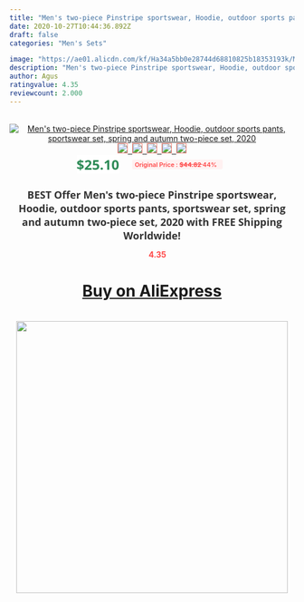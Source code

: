 ```yaml
---
title: "Men's two-piece Pinstripe sportswear, Hoodie, outdoor sports pants, sportswear set, spring and autumn two-piece set, 2020"
date: 2020-10-27T10:44:36.892Z
draft: false
categories: "Men's Sets"

image: "https://ae01.alicdn.com/kf/Ha34a5bb0e28744d68810825b18353193k/Men-s-two-piece-Pinstripe-sportswear-Hoodie-outdoor-sports-pants-sportswear-set-spring-and-autumn-two.jpg"
description: "Men's two-piece Pinstripe sportswear, Hoodie, outdoor sports pants, sportswear set, spring and autumn two-piece set, 2020"
author: Agus
ratingvalue: 4.35
reviewcount: 2.000
---
```

<br>
<div style="text-align: center;">
<a href="https://s.click.aliexpress.com/e/_A0Q6tP" target="_blank" rel="nofollow noopener noreferrer"><img alt="Men's two-piece Pinstripe sportswear, Hoodie, outdoor sports pants, sportswear set, spring and autumn two-piece set, 2020" class="magnifier-image" src="https://ae01.alicdn.com/kf/Ha34a5bb0e28744d68810825b18353193k/Men-s-two-piece-Pinstripe-sportswear-Hoodie-outdoor-sports-pants-sportswear-set-spring-and-autumn-two.jpg_640x640.jpg">
<br>
<img style="border:1px solid salmon" src="https://ae01.alicdn.com/kf/Ha34a5bb0e28744d68810825b18353193k/Men-s-two-piece-Pinstripe-sportswear-Hoodie-outdoor-sports-pants-sportswear-set-spring-and-autumn-two.jpg_120x120.jpg">&nbsp;&nbsp;<img style="border:1px solid salmon" src="https://ae01.alicdn.com/kf/H5269649851db4d40ac0eca4a6785034fs/Men-s-two-piece-Pinstripe-sportswear-Hoodie-outdoor-sports-pants-sportswear-set-spring-and-autumn-two.jpg_120x120.jpg">&nbsp;&nbsp;<img style="border:1px solid salmon" src="https://ae01.alicdn.com/kf/H450c76a3b3ee4255aab5d885a37cee94S/Men-s-two-piece-Pinstripe-sportswear-Hoodie-outdoor-sports-pants-sportswear-set-spring-and-autumn-two.jpg_120x120.jpg">&nbsp;&nbsp;<img style="border:1px solid salmon" src="https://ae01.alicdn.com/kf/H4658a386848d443292b13b2c64cfd542h/Men-s-two-piece-Pinstripe-sportswear-Hoodie-outdoor-sports-pants-sportswear-set-spring-and-autumn-two.jpg_120x120.jpg">&nbsp;&nbsp;<img style="border:1px solid salmon" src="https://ae01.alicdn.com/kf/Hf08c9458d7984738a20c53321f98907fM/Men-s-two-piece-Pinstripe-sportswear-Hoodie-outdoor-sports-pants-sportswear-set-spring-and-autumn-two.jpg_120x120.jpg"></a></div><br0>
<div style="text-align: center;"><span style="background-color: white; border: 0px; box-sizing: border-box; color: seagreen; display: inline-block; font-family: &quot;open sans&quot; , &quot;arial&quot; , &quot;helvetica&quot; , sans-serif , &quot;heiti&quot;; font-size: 24px; font-stretch: inherit; font-weight: 700; line-height: inherit; margin: 0px 10px 0px 0px; padding: 0px; vertical-align: middle;">$25.10 </span>
<span style="background: rgb(255 , 241 , 241); border-radius: 3px; border: 0px; box-sizing: border-box; color: #ff4747; display: inline-block; font-family: inherit; font-size: 12px; font-stretch: inherit; font-style: inherit; font-variant: inherit; font-weight: 600; line-height: inherit; margin: 0px; padding: 2px 5px; transform: scale(0.9); vertical-align: middle;">Original Price : <b style="text-decoration: line-through;">$44.82 </b> 44%&nbsp;&nbsp;</span></div>
<h1 style="color: #333333; display: inline-block; font-family: &quot;open sans&quot; , &quot;arial&quot; , &quot;helvetica&quot; , sans-serif , &quot;heiti&quot;; font-size: 18px; font-stretch: inherit; font-weight: 700; text-align: center;">BEST Offer Men's two-piece Pinstripe sportswear, Hoodie, outdoor sports pants, sportswear set, spring and autumn two-piece set, 2020 with FREE Shipping Worldwide!</h1>
<div style="color: #ff4747; text-align: center;">
<img src="https://4.bp.blogspot.com/-M0ZcTcb-5uY/XleCXlxnR4I/AAAAAAAAAEc/OrjgMkXV1oMQFaCRZj5HQwOCBcu3w1FegCPcBGAYYCw/s1600/star.png" style="height: 15px;">&nbsp;<b>4.35</b></div>
<div class="button_cont" align="center"><a class="buynow_a" href="https://s.click.aliexpress.com/e/_A0Q6tP" target="_blank" rel="nofollow noopener noreferrer"><H1>Buy on AliExpress</H1></a></div><br>
<div class="separator" style="clear: both; text-align: center;">
<img src="https://lh3.googleusercontent.com/-pTy5HemUv9M/XlePHvY0dAI/AAAAAAAAAE4/0nX5iRUoIWY8eMW9Dpxeirr157OZliDIgCLcBGAsYHQ/s1600/badge.gif" width="480">
</div>
